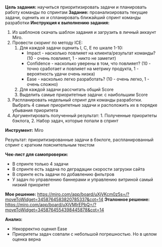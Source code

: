 **Цель задания:** научиться приоритизировать задачи и планировать работу команды по спринтам
**Задание:** проанализировать текущие задачи, оценить их и спланировать ближайший спринт команды разработки
**Инструкция к выполнению задания:**
1. Из шаблонов скачать шаблон задания и загрузить в личный аккаунт Miro.
2. Провести скоринг по методу ICE:
	1. Для каждой задачи оценить I, C, E по шкале 1-10:
		- Impact - насколько повлияет на клиента/результат команды? (10 - очень повлияет, 1 - никто не заметит)
		- Confidence - насколько уверены в том, что повлияет? (10 - точно сработает и повлияет на метрику продукта, 1 - вероятность удачи очень низка)
		- Ease  - насколько легко разработать? (10 - очень легко, 1 - очень сложно)
	2. Для каждой задачи рассчитать общий Score
	3. Выделить самые приоритетные задачи: с наибольшим Score
3. Распланировать недельный спринт для команды разработки. Выбрать 4 самые приоритетные задачи и расположить их в порядке убывания приоритета
4. Аргументировать полученный результат: 1. Полученные приоритеты бэклога, 2. Набор задач, которые попали в спринт

**Инструмент:** Miro

Результат: приоритизированные задачи в бэклоге, распланированный спринт с кратким пояснительным текстом

**Чек-лист для самопроверки:**
- В спринте только 4 задачи
- В спринте есть задача по деградации скорости загрузки сайта
- В спринте есть задачи по добавлению фильтров
- У задач по управлению баннерами и управлению витриной самый низкий приоритет

**Мое решение:**
https://miro.com/app/board/uXjVKcm0z5s=/?moveToWidget=3458764583820785337&cot=14
**Эталонное решение:**
https://miro.com/app/board/uXjVMIrEPbQ=/?moveToWidget=3458764554398445878&cot=14

**Анализ:**
- Некорректно оценил Ease
- Приоритеты задач совпали с небольшой погрешностью. Но в целом оценка верна